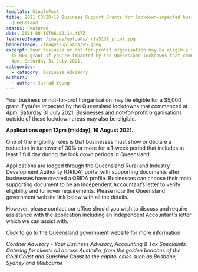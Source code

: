 ```yaml
---
template: SinglePost
title: 2021 COVID-19 Business Support Grants for lockdown-impacted businesses in
  Queensland
status: Featured
date: 2021-08-16T06:03:14.417Z
featuredImage: /images/uploads/_r1a5138_print.jpg
bannerImage: /images/uploads/v5.jpeg
excerpt: Your business or not-for-profit organisation may be eligible for a
  $5,000 grant if you're impacted by the Queensland lockdowns that commenced at
  4pm, Saturday 31 July 2021.
categories:
  - category: Business Advisory
authors:
  - author: Jarrad Young
---
```

Your business or not-for-profit organisation may be eligible for a $5,000 grant if you're impacted by the Queensland lockdowns that commenced at 4pm, Saturday 31 July 2021. Businesses and not-for-profit organisations outside of these lockdown areas may also be eligible. 

**Applications open 12pm (midday), 16 August 2021.**  

One of the eligibility rules is that businesses must show or declare a reduction in turnover of 30% or more for a 1-week period that includes at least 1 full day during the lock down periods in Queensland.

Applications are lodged through the Queensland Rural and Industry Development Authority (QRIDA) portal with supporting documents after businesses have created a QRIDA profile.  Businesses can choose their main supporting document to be an Independent Accountant’s letter to verify eligibility and turnover requirements.  Please note the Queensland government website link below with all the details.  

However, please contact our office should you wish to discuss and require assistance with the application including an Independent Accountant’s letter which we can assist with.

[](https://www.business.qld.gov.au/starting-business/advice-support/grants/covid19-support-grants)[Click to go to the Queensland government website for more information](https://www.business.qld.gov.au/starting-business/advice-support/grants/covid19-support-grants)



*Cordner Advisory - Your Business Advisory, Accounting & Tax Specialists. Catering for clients all across Australia, from the golden beaches of the Gold Coast and Sunshine Coast to the capital cities such as Brisbane, Sydney and Melbourne*